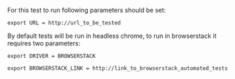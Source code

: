 For this test to run following parameters should be set:

```export URL = http://url_to_be_tested ```

By default tests will be run in headless chrome, to run in browserstack it requires two parameters:

```export DRIVER = BROWSERSTACK```

```export BROWSERSTACK_LINK = http://link_to_browserstack_automated_tests```
